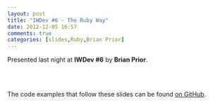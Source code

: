 ```yaml
---
layout: post
title: "IWDev #6 - The Ruby Way"
date: 2012-12-05 16:57
comments: true
categories: [slides,Ruby,Brian Prior]
---
```


Presented last night at **IWDev #6** by **Brian Prior**.

<script async class="speakerdeck-embed" data-id="44cd4a00212a01307dcb22000a1d01dc" data-ratio="1.33333333333333" src="//speakerdeck.com/assets/embed.js"></script>

<br /><br />

The code examples that follow these slides can be found [on GitHub](https://github.com/IWDev/IWDev6-TheRubyWay).